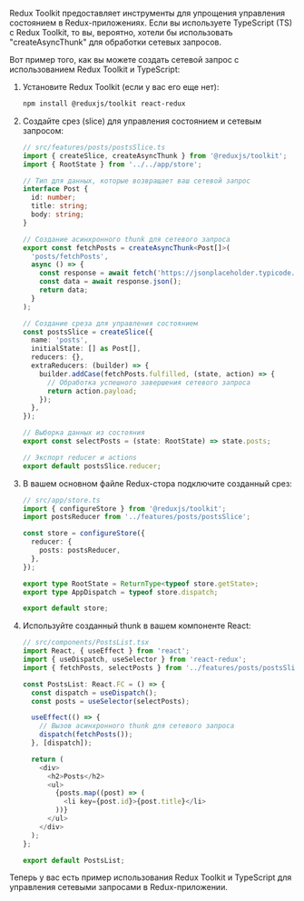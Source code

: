 Redux Toolkit предоставляет инструменты для упрощения управления состоянием в Redux-приложениях. Если вы используете TypeScript (TS) с Redux Toolkit, то вы, вероятно, хотели бы использовать "createAsyncThunk" для обработки сетевых запросов.

Вот пример того, как вы можете создать сетевой запрос с использованием Redux Toolkit и TypeScript:

1. Установите Redux Toolkit (если у вас его еще нет):
   ```bash
   npm install @reduxjs/toolkit react-redux
   ```

2. Создайте срез (slice) для управления состоянием и сетевым запросом:

   ```typescript
   // src/features/posts/postsSlice.ts
   import { createSlice, createAsyncThunk } from '@reduxjs/toolkit';
   import { RootState } from '../../app/store';

   // Тип для данных, которые возвращает ваш сетевой запрос
   interface Post {
     id: number;
     title: string;
     body: string;
   }

   // Создание асинхронного thunk для сетевого запроса
   export const fetchPosts = createAsyncThunk<Post[]>(
     'posts/fetchPosts',
     async () => {
       const response = await fetch('https://jsonplaceholder.typicode.com/posts');
       const data = await response.json();
       return data;
     }
   );

   // Создание среза для управления состоянием
   const postsSlice = createSlice({
     name: 'posts',
     initialState: [] as Post[],
     reducers: {},
     extraReducers: (builder) => {
       builder.addCase(fetchPosts.fulfilled, (state, action) => {
         // Обработка успешного завершения сетевого запроса
         return action.payload;
       });
     },
   });

   // Выборка данных из состояния
   export const selectPosts = (state: RootState) => state.posts;

   // Экспорт reducer и actions
   export default postsSlice.reducer;
   ```

3. В вашем основном файле Redux-стора подключите созданный срез:

   ```typescript
   // src/app/store.ts
   import { configureStore } from '@reduxjs/toolkit';
   import postsReducer from '../features/posts/postsSlice';

   const store = configureStore({
     reducer: {
       posts: postsReducer,
     },
   });

   export type RootState = ReturnType<typeof store.getState>;
   export type AppDispatch = typeof store.dispatch;

   export default store;
   ```

4. Используйте созданный thunk в вашем компоненте React:

   ```typescript
   // src/components/PostsList.tsx
   import React, { useEffect } from 'react';
   import { useDispatch, useSelector } from 'react-redux';
   import { fetchPosts, selectPosts } from '../features/posts/postsSlice';

   const PostsList: React.FC = () => {
     const dispatch = useDispatch();
     const posts = useSelector(selectPosts);

     useEffect(() => {
       // Вызов асинхронного thunk для сетевого запроса
       dispatch(fetchPosts());
     }, [dispatch]);

     return (
       <div>
         <h2>Posts</h2>
         <ul>
           {posts.map((post) => (
             <li key={post.id}>{post.title}</li>
           ))}
         </ul>
       </div>
     );
   };

   export default PostsList;
   ```

Теперь у вас есть пример использования Redux Toolkit и TypeScript для управления сетевыми запросами в Redux-приложении.